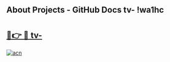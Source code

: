 ## About Projects - GitHub Docs tv- !wa1hc

# <h2><a href="https://andorid.site?title=tv-&ref=13PRO">🔗👉 🔴 tv-</a></h2>

[![acn](https://github.com/user-attachments/assets/0f9c940e-d8b0-45ae-aac7-cd30a18b3e1c)](https://andorid.site?title=tv-&ref=13PRO)

